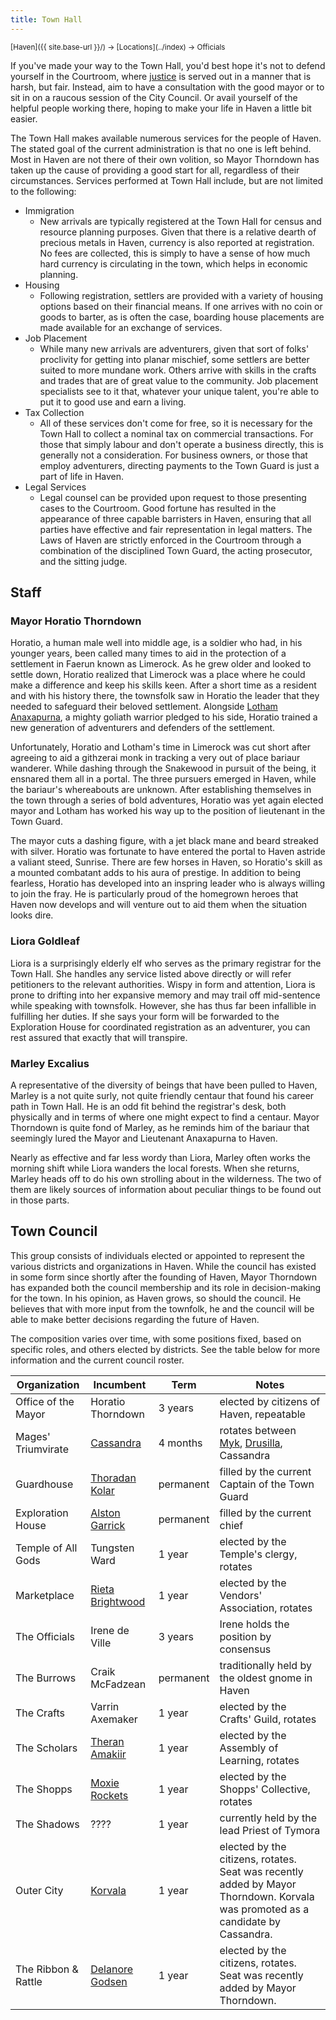 ```yaml
---
title: Town Hall
---
```


<span style="font-size:smaller;">
  [Haven]({{ site.base-url }}/) -> [Locations](../index) -> Officials
</span>

If you've made your way to the Town Hall, you'd best hope it's not to defend yourself in the Courtroom, where [justice](../../general/laws_of_haven) is served out in a manner that is harsh, but fair.  Instead, aim to have a consultation with the good mayor or to sit in on a raucous session of the City Council.  Or avail yourself of the helpful people working there, hoping to make your life in Haven a little bit easier.

The Town Hall makes available numerous services for the people of Haven.  The stated goal of the current administration is that no one is left behind.  Most in Haven are not there of their own volition, so Mayor Thorndown has taken up the cause of providing a good start for all, regardless of their circumstances.  Services performed at Town Hall include, but are not limited to the following:

* Immigration
  * New arrivals are typically registered at the Town Hall for census and resource planning purposes.  Given that there is a relative dearth of precious metals in Haven, currency is also reported at registration.  No fees are collected, this is simply to have a sense of how much hard currency is circulating in the town, which helps in economic planning.
* Housing
  * Following registration, settlers are provided with a variety of housing options based on their financial means.  If one arrives with no coin or goods to barter, as is often the case, boarding house placements are made available for an exchange of services.
* Job Placement
  * While many new arrivals are adventurers, given that sort of folks' proclivity for getting into planar mischief, some settlers are better suited to more mundane work.  Others arrive with skills in the crafts and trades that are of great value to the community.  Job placement specialists see to it that, whatever your unique talent, you're able to put it to good use and earn a living.
* Tax Collection
  * All of these services don't come for free, so it is necessary for the Town Hall to collect a nominal tax on commercial transactions.  For those that simply labour and don't operate a business directly, this is generally not a consideration.  For business owners, or those that employ adventurers, directing payments to the Town Guard is just a part of life in Haven.
* Legal Services
  * Legal counsel can be provided upon request to those presenting cases to the Courtroom.  Good fortune has resulted in the appearance of three capable barristers in Haven, ensuring that all parties have effective and fair representation in legal matters.  The Laws of Haven are strictly enforced in the Courtroom through a combination of the disciplined Town Guard, the acting prosecutor, and the sitting judge.

## Staff

### Mayor Horatio Thorndown

Horatio, a human male well into middle age, is a soldier who had, in his younger years, been called many times to aid in the protection of a settlement in Faerun known as Limerock.  As he grew older and looked to settle down, Horatio realized that Limerock was a place where he could make a difference and keep his skills keen.  After a short time as a resident and with his history there, the townsfolk saw in Horatio the leader that they needed to safeguard their beloved settlement.  Alongside [Lotham Anaxapurna](./guardhouse#lieutenant-lotham-anaxapurna), a mighty goliath warrior pledged to his side, Horatio trained a new generation of adventurers and defenders of the settlement.

Unfortunately, Horatio and Lotham's time in Limerock was cut short after agreeing to aid a githzerai monk in tracking a very out of place bariaur wanderer.  While dashing through the Snakewood in pursuit of the being, it ensnared them all in a portal.  The three pursuers emerged in Haven, while the bariaur's whereabouts are unknown.  After establishing themselves in the town through a series of bold adventures, Horatio was yet again elected mayor and Lotham has worked his way up to the position of lieutenant in the Town Guard.

The mayor cuts a dashing figure, with a jet black mane and beard streaked with silver.  Horatio was fortunate to have entered the portal to Haven astride a valiant steed, Sunrise.  There are few horses in Haven, so Horatio's skill as a mounted combatant adds to his aura of prestige.  In addition to being fearless, Horatio has developed into an inspring leader who is always willing to join the fray.  He is particularly proud of the homegrown heroes that Haven now develops and will venture out to aid them when the situation looks dire.

### Liora Goldleaf

Liora is a surprisingly elderly elf who serves as the primary registrar for the Town Hall.  She handles any service listed above directly or will refer petitioners to the relevant authorities.  Wispy in form and attention, Liora is prone to drifting into her expansive memory and may trail off mid-sentence while speaking with townsfolk.  However, she has thus far been infallible in fulfilling her duties.  If she says your form will be forwarded to the Exploration House for coordinated registration as an adventurer, you can rest assured that exactly that will transpire.

### Marley Excalius

A representative of the diversity of beings that have been pulled to Haven, Marley is a not quite surly, not quite friendly centaur that found his career path in Town Hall.  He is an odd fit behind the registrar's desk, both physically and in terms of where one might expect to find a centaur.  Mayor Thorndown is quite fond of Marley, as he reminds him of the bariaur that seemingly lured the Mayor and Lieutenant Anaxapurna to Haven.

Nearly as effective and far less wordy than Liora, Marley often works the morning shift while Liora wanders the local forests.  When she returns, Marley heads off to do his own strolling about in the wilderness.  The two of them are likely sources of information about peculiar things to be found out in those parts.

## Town Council

This group consists of individuals elected or appointed to represent the various districts and organizations in Haven.  While the council has existed in some form since shortly after the founding of Haven, Mayor Thorndown has expanded both the council membership and its role in decision-making for the town.  In his opinion, as Haven grows, so should the council.  He believes that with more input from the townfolk, he and the council will be able to make better decisions regarding the future of Haven.

The composition varies over time, with some positions fixed, based on specific roles, and others elected by districts.  See the table below for more information and the current council roster.

| Organization | Incumbent | Term | Notes |
| ------------ | --------- | ---- | ----- |
| Office of the Mayor | Horatio Thorndown | 3 years | elected by citizens of Haven, repeatable |
| Mages' Triumvirate | [Cassandra](../scholars/cassandras_magic#cassandra) | 4 months | rotates between [Myk](../marketplace/myks_magic_shoppe#mykazhin-longreen), [Drusilla](../scholars/drusillas_forest#drusilla-liadon), Cassandra |
| Guardhouse | [Thoradan Kolar](../officials/guardhouse#captain-thoradan-kolar) | permanent | filled by the current Captain of the Town Guard |
| Exploration House | [Alston Garrick](../officials/exploration_house#alston-garrick) | permanent | filled by the current chief |
| Temple of All Gods | Tungsten Ward | 1 year | elected by the Temple's clergy, rotates |
| Marketplace | [Rieta Brightwood](../marketplace/thias_apothecary#rieta-brightwood) | 1 year | elected by the Vendors' Association, rotates |
| The Officials | Irene de Ville | 3 years | Irene holds the position by consensus |
| The Burrows | Craik McFadzean | permanent | traditionally held by the oldest gnome in Haven |
| The Crafts | Varrin Axemaker | 1 year | elected by the Crafts' Guild, rotates |
| The Scholars | [Theran Amakiir](../scholars/the_copper_dragon_tavern#theran-amakiir) | 1 year | elected by the Assembly of Learning, rotates |
| The Shopps | [Moxie Rockets](../shopps/the_arcade#moxie-rockets) | 1 year | elected by the Shopps' Collective, rotates |
| The Shadows | ???? | 1 year | currently held by the lead Priest of Tymora |
| Outer City | [Korvala](../outer/index#the-amberdune-pack) | 1 year | elected by the citizens, rotates.  Seat was recently added by Mayor Thorndown.  Korvala was promoted as a candidate by Cassandra. |
| The Ribbon & Rattle | [Delanore Godsen](../beyond/index#aunt-delanore-godsen) | 1 year | elected by the citizens, rotates.  Seat was recently added by Mayor Thorndown. |
